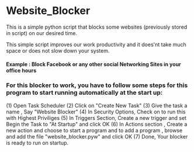 # Website_Blocker
This is a simple python script that blocks some websites (previously stored in script) on our desired time. 

This simple script improves our work productivity and it does'nt take much space or does not slow down your system.

#### Example : Block Facebook or any other social Networking Sites in your office hours

### For this blocker to work, you have to follow some steps for this program to start running automatically at the start up:

(1)	  Open Task Scheduler
(2)	  Click on "Create New Task"
(3)	  Give the task a name , Say "Website Blocker"
(4)	  In Security Options, Check on to run this with Highest Priviliges
(5)	  In Triggers Section, Create a new trigger and set Begin the Task to "At Startup" and click OK
(6)	  In Actions section , Create a new action and choose to start a program and to add a program , browse and add the file  "website_blocker.pyw" and click OK
(7)	  Done, Your blocker is ready to run on startup. 

